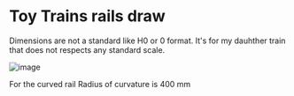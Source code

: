 # Toy Trains rails draw

Dimensions are not a standard like H0 or 0 format. 
It's for my dauhther train that does not respects any standard scale.

![image](https://raw.githubusercontent.com/gnieark/rails/master/dimmensions.png)

For the curved rail Radius of curvature is 400 mm
